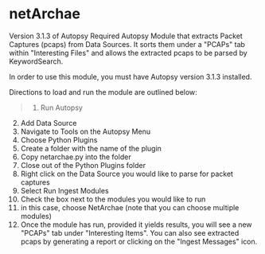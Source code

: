 # netArchae 
Version 3.1.3 of Autopsy Required
Autopsy Module that extracts Packet Captures (pcaps) from Data Sources.
It sorts them under a "PCAPs" tab within "Interesting Files" and allows the extracted pcaps to be parsed by KeywordSearch.

In order to use this module, you must have Autopsy version 3.1.3 installed. 

Directions to load and run the module are outlined below:
>1. Run Autopsy
2. Add Data Source
3. Navigate to Tools on the Autopsy Menu
  1. Choose Python Plugins
  2. Create a folder with the name of the plugin
  3. Copy netarchae.py into the folder
  4. Close out of the Python Plugins folder
4. Right click on the Data Source you would like to parse for packet captures
5. Select Run Ingest Modules
6. Check the box next to the modules you would like to run
  1. in this case, choose NetArchae (note that you can choose multiple modules)
7. Once the module has run, provided it yields results, you will see a new "PCAPs" tab under "Interesting Items". You can also see extracted pcaps by generating a report or clicking on the "Ingest Messages" icon.
